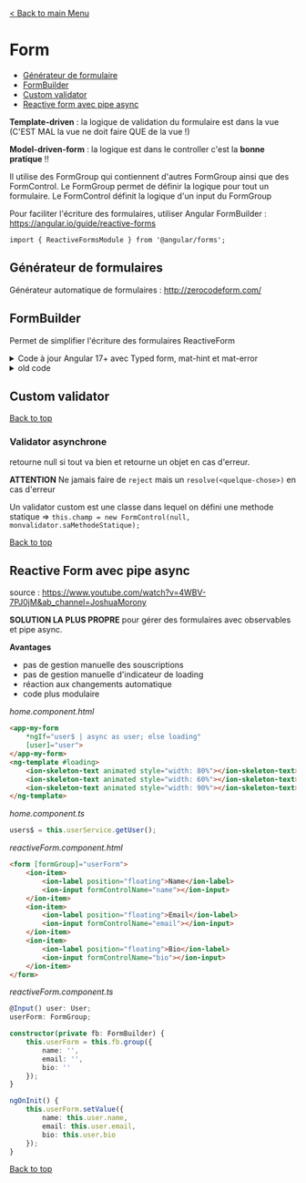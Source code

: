 [< Back to main Menu](https://github.com/gsoulie/angular-resources/blob/master/ng-sheet.md)    

# Form

* [Générateur de formulaire](#générateur-de-formulaire)         
* [FormBuilder](#formbuilder)     
* [Custom validator](#custom-validator)     
* [Reactive form avec pipe async](#reactive-form-avec-pipe-async)      

**Template-driven** : la logique de validation du formulaire est dans la vue (C'EST MAL la vue ne doit faire QUE de la vue !)

**Model-driven-form** : la logique est dans le controller c'est la **bonne pratique** !!

Il utilise des FormGroup qui contiennent d'autres FormGroup ainsi que des FormControl. Le FormGroup permet de définir la logique pour tout un formulaire.
Le FormControl définit la logique d'un input du FormGroup

Pour faciliter l'écriture des formulaires, utiliser Angular FormBuilder : https://angular.io/guide/reactive-forms

````
import { ReactiveFormsModule } from '@angular/forms';
````

## Générateur de formulaires

Générateur automatique de formulaires : http://zerocodeform.com/

## FormBuilder

Permet de simplifier l'écriture des formulaires ReactiveForm

<details>
	<summary>Code à jour Angular 17+ avec Typed form, mat-hint et mat-error</summary>


*controller*
````typescript

@Component({
  selector: 'app-form',
  standalone: true,
  imports: [
    CommonModule,
    FormsModule,
    ReactiveFormsModule,
    MatFormField,
    MatInput,
    MatError,
    MatHint
  ],
  templateUrl: './form.component.html'
})

export default class FormPageComponent implements OnInit {
  formG: FormGroup<{
    name: FormControl<string>,
    email: FormControl<string>,
    age: FormControl<number>
  }> | undefined;

  fb = inject(NonNullableFormBuilder);

  ngOnInit(): void {
    this.initializeForm();
  }

  private initializeForm() {
    this.formG = this.fb.group({
      name: ['', [Validators.required]],
      email: ['', [Validators.required, Validators.email]],
      age: [0, [Validators.required, Validators.min(10)]]
    })
  }

  handleSubmit() { }
}
````

*template*

````html
@if(formG) {
<form (ngSubmit)="handleSubmit()" [formGroup]="formG" id="userForm">
  <mat-form-field appearance="fill">
    <label for="name">Name</label>
    <input type="text" id="name" formControlName="name" matInput required />
  </mat-form-field>
  <mat-form-field appearance="fill">
    <label for="email">Email</label>
    <input type="email" id="email" formControlName="email" matInput required />
    @if (formG.get('email')?.invalid) {
    <mat-error>Invalid email</mat-error>
    }
  </mat-form-field>
  <mat-form-field appearance="fill">
    <label for="age">Age</label>
    <input type="number" id="age" formControlName="age" matInput required />
    @if (formG.get('age')?.invalid) {
    <mat-error>Invalid age</mat-error>
    } @else { }
    <mat-hint align="start">Age must be greater or equal than 10</mat-hint>
  </mat-form-field>
  <button type="submit" [style.marginTop]="'40px'">Save form</button>
</form>
}
````
 
</details>

<details>
	<summary>old code</summary>

*vue.html*
````html
 <div class="container">

    <form [formGroup]="poolForm" novalidate (ngSubmit)="onSubmit()">

      <div class="row">
        <mat-form-field>
            <mat-label>Sample spot</mat-label>
            <input matInput type="text" formControlName="sampleSpot" placeholder="">
        </mat-form-field>
        <div *ngIf="poolForm.controls['sampleSpot'].touched && poolForm.controls['sampleSpot'].errors?.required">
        * Required
        </div>
        <div class="spacer"></div>
        <mat-form-field>
            <mat-label>Number of sample</mat-label>
            <input matInput type="number" formControlName="sampleNumber" placeholder="">
        </mat-form-field>
      </div>

      <div class="row">
        <mat-form-field>
          <mat-label>Date</mat-label>
          <input matInput type="date" formControlName="date">
        </mat-form-field>
        <div class="spacer"></div>
        <mat-form-field>
          <mat-label>Hour</mat-label>
          <div>
              <mat-select formControlName="hour">
                  <mat-option value="{{ h }}" *ngFor="let h of hours">{{ h }}</mat-option>
              </mat-select>
          </div>
        </mat-form-field>
        <div class="spacer"></div>
        <mat-form-field>
          <mat-label>Minute</mat-label>
          <div>
              <mat-select formControlName="minute">
                <mat-option value="{{ m }}" *ngFor="let m of minutes">{{ m }}</mat-option>
              </mat-select>
          </div>
        </mat-form-field>
      </div>
    </form>
    <button mat-raised-button type="submit" [disabled]="poolForm.invalid">Custom Submit button</button>
    <button mat-raised-button type="button" (click)="resetForm()">Reset</button>
  </div>
````

*controller.ts*
````typescript
  poolForm: FormGroup;
  hours = [];
  minutes = [];

  constructor(private formBuilder: FormBuilder) {}

  ngOnInit(): void {
    this.initializeForm();
    this.initializeHourMinute();
  }

  initializeForm(): void {
    this.poolForm = this.formBuilder.group({
      sampleSpot: ['', Validators.required],
      sampleNumber: ['', Validators.required],
      date: ['', Validators.required],
      hour: ['', Validators.required],
      minute: ['', Validators.required],
    });
  }

  initializeHourMinute(): void {
    for(let i = 0; i < 24; i++) {
      this.hours.push(i.toString().padStart(2, "0"));
    }
    for(let i = 0; i < 60; i++) {
      this.minutes.push(i.toString().padStart(2, "0"));
    }
  }

onSubmit() {
   console.log(this.poolForm.value.sampleSpot);
   console.log(this.poolForm.value.sampleNumber);
}

resetForm() {
	this.poolForm.reset();
}
````

**Remarque** : penser à importer le module *ReactiveFormsModule* dans le *app.module.ts*

> Exemple complet : https://github.com/gsoulie/angular-resources/blob/master/angular-forms.md#reactive-form

### Afficher une erreur sur un champ invalide

````html
<form [formGroup]="userForm">
 <label for="name">Name</label>
 <input type="text" placeholder="name" formControlName="name">
 <div [hidden]="userForm.controls['name'].valid || userForm.controls['name'].pristine" class="alert alert-danger">
   Name is required
 </div>
</div>
<div>
 <input type="email" placeholder="email" formControlName="email">
</div>
<div *ngIf="(userForm.controls['email'].dirty || userForm.controls['email'].touched) && userForm.controls['email'].errors" class="errors">
 <span *ngIf="userForm.controls['email'].errors?.required">Email is required</span>
 <span *ngIf="userForm.controls['email'].errors?.email">Email is invalid</span>
</div>

<div
 <input type="password" placeholder="password" formControlName="password">
</div>
<div *ngIf="(password.dirty || password.touched) && password.errors" class="errors">
 <span *ngIf="password.errors?.required">password is required</span>
 <span *ngIf="password.errors?.minLength">password is invalid</span>
</div>
````
 
</details>

## Custom validator
[Back to top](#form) 

### Validator asynchrone

retourne null si tout va bien et retourne un objet en cas d'erreur.

**ATTENTION** Ne jamais faire de ````reject```` mais un ````resolve(<quelque-chose>)```` en cas d'erreur

Un validator custom est une classe dans lequel on défini une methode statique => ````this.champ = new FormControl(null, monvalidator.saMethodeStatique);````

[Back to top](#form)
 
 ## Reactive Form avec pipe async

source : https://www.youtube.com/watch?v=4WBV-7PJ0jM&ab_channel=JoshuaMorony

**SOLUTION LA PLUS PROPRE** pour gérer des formulaires avec observables et pipe async.

**Avantages**

- pas de gestion manuelle des souscriptions
- pas de gestion manuelle d'indicateur de loading
- réaction aux changements automatique
- code plus modulaire

*home.component.html*

````html
<app-my-form
	*ngIf="user$ | async as user; else loading"
	[user]="user">
</app-my-form>
<ng-template #loading>
	<ion-skeleton-text animated style="width: 80%"></ion-skeleton-text>
	<ion-skeleton-text animated style="width: 60%"></ion-skeleton-text>
	<ion-skeleton-text animated style="width: 90%"></ion-skeleton-text>
</ng-template>
````

*home.component.ts*

````typescript
users$ = this.userService.getUser();
````


*reactiveForm.component.html*

````html
<form [formGroup]="userForm">
	<ion-item>
		<ion-label position="floating">Name</ion-label>
		<ion-input formControlName="name"></ion-input>
	</ion-item>
	<ion-item>
		<ion-label position="floating">Email</ion-label>
		<ion-input formControlName="email"></ion-input>
	</ion-item>
	<ion-item>
		<ion-label position="floating">Bio</ion-label>
		<ion-input formControlName="bio"></ion-input>
	</ion-item>
</form>
````

*reactiveForm.component.ts*

````typescript
@Input() user: User;
userForm: FormGroup;

constructor(private fb: FormBuilder) {
	this.userForm = this.fb.group({
		name: '',
		email: '',
		bio: ''
	});
}

ngOnInit() {
	this.userForm.setValue({
		name: this.user.name,
		email: this.user.email,
		bio: this.user.bio
	});
}
````
[Back to top](#form)

